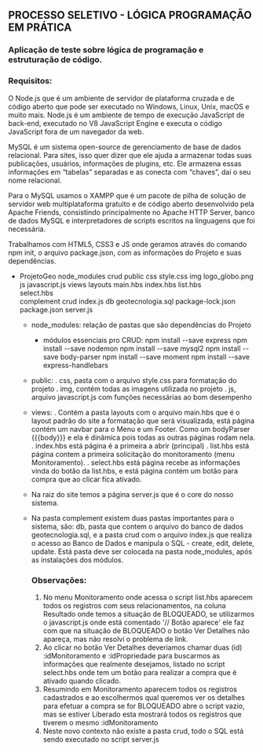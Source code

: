 ## PROCESSO SELETIVO - LÓGICA PROGRAMAÇÃO EM PRÁTICA
### Aplicação de teste sobre lógica de programação e estruturação de código.

### Requisitos:
O Node.js que é um ambiente de servidor de plataforma cruzada e de código aberto que pode ser executado no Windows, Linux, Unix, macOS e muito mais. Node.js é um ambiente de tempo de execução JavaScript de back-end, executado no V8 JavaScript Engine e executa o código JavaScript fora de um navegador da web.

MySQL é um sistema open-source de gerenciamento de base de dados relacional. Para sites, isso quer dizer que ele ajuda a armazenar todas suas publicações, usuários, informações de plugins, etc. Ele armazena essas informações em “tabelas” separadas e as conecta com “chaves”, daí o seu nome relacional.

Para o MySQL usamos o XAMPP que é um pacote de pilha de solução de servidor web multiplataforma gratuito e de código aberto desenvolvido pela Apache Friends, consistindo principalmente no Apache HTTP Server, banco de dados MySQL e interpretadores de scripts escritos na linguagens que foi necessária.

Trabalhamos com HTML5, CSS3 e JS onde geramos através do comando npm init, o arquivo package.json, com as informações do Projeto e suas dependências.

* ProjetoGeo
    node_modules
	crud
    public
	css
	    style.css
	img
	    logo_globo.png
	js
	    javascript.js
    views
	layouts
	    main.hbs
      index.hbs
      list.hbs  
      select.hbs  
    complement
	crud
	    index.js
	db
	    geotecnologia.sql
      package-lock.json
      package.json
      server.js

  * node_modules: relação de pastas que são dependências do Projeto
      * módulos essenciais pro CRUD:
      npm install --save express
      npm install --save nodemon
      npm install --save mysql2
      npm install --save body-parser
      npm install --save moment
      npm install --save express-handlebars
  * public: 
    . css, pasta com o arquivo style.css para formatação do projeto
    . img, contém todas as imagens utilizada no projeto
    . js, arquivo javascript.js com funções necessárias ao bom desempenho
  * views:
    . Contém a pasta layouts com o arquivo main.hbs que é o layout padrão do site a formatação que será visualizada, está página contém um navbar para o Menu e um Footer. Como um  bodyParser {{{body}}} e ela é dinâmica pois todas as outras páginas rodam nela.
    . index.hbs está página é a primeira a abrir (principal)
    . list.hbs está página contem a primeira solicitação do monitoramento (menu Monitoramento).
    . select.hbs está página recebe as informações vinda do botão da list.hbs, e está página contém um botão para compra que ao clicar fica ativado.
  * Na raiz do site temos a página server.js que é o core do nosso sistema.
  * Na pasta complement existem duas pastas importantes para o sistema, são:
    db, pasta que contem o arquivo do banco de dados geotecnologia.sql, e a pasta crud com o arquivo index.js que realiza o acesso ao Banco de Dados e manipula o SQL - create, edit, delete, update. Está pasta deve ser colocada na pasta node_modules, após as instalações dos módulos.

    ### Observações:
    1. No menu Monitoramento onde acessa o script list.hbs aparecem todos os registros com seus relacionamentos, na coluna Resultado onde temos a situação de BLOQUEADO, se utilizarmos o javascript.js onde está comentado '// Botão aparece' ele faz com que na situação de BLOQUEADO o botão Ver Detalhes não apareça, mas não resolvi o problema de link.
    2. Ao clicar no botão Ver Detalhes deveriamos chamar duas (id) :idMonitoramento e :idPropriedade para buscarmos as informações que realmente desejamos, listado no script select.hbs onde tem um botão para realizar a compra que é ativado quando clicado.
    3. Resumindo em Monitoramento aparecem todos os registros cadastrados e ao escolhermos qual queremos ver os detalhes para efetuar a compra se for BLOQUEADO abre o script vazio, mas se estiver Liberado esta mostrará todos os registros que tiverem o mesmo :idMonitoramento
	4. Neste novo contexto não existe a pasta crud, todo o SQL está sendo executado no script server.js
